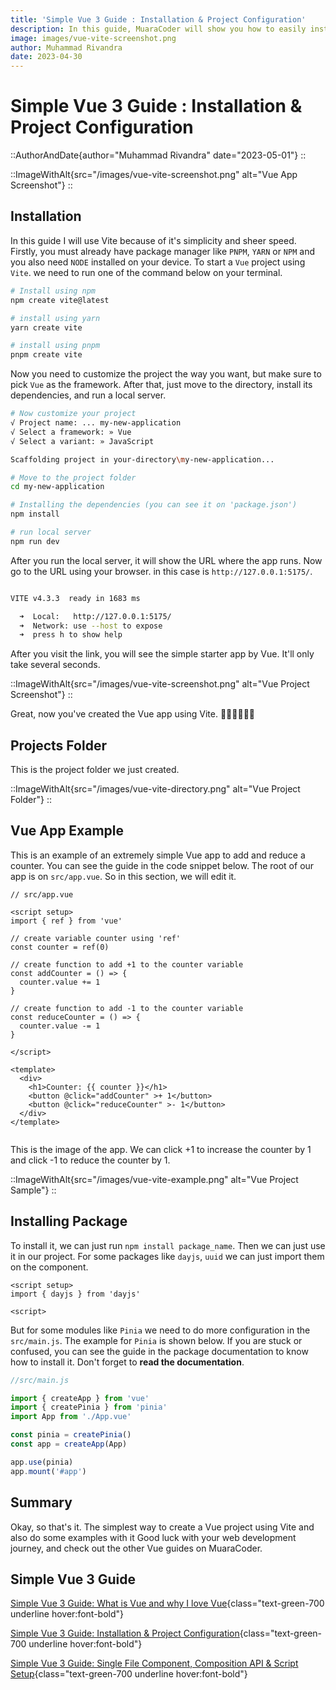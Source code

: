 ```yaml
---
title: 'Simple Vue 3 Guide : Installation & Project Configuration'
description: In this guide, MuaraCoder will show you how to easily install vue 3 project with vite in simple way and also with examples. 
image: images/vue-vite-screenshot.png
author: Muhammad Rivandra
date: 2023-04-30
---
```


# Simple Vue 3 Guide : Installation & Project Configuration

::AuthorAndDate{author="Muhammad Rivandra" date="2023-05-01"}
::

::ImageWithAlt{src="/images/vue-vite-screenshot.png" alt="Vue App Screenshot"}
::


## Installation

In this guide I will use Vite because of it's simplicity and sheer speed. Firstly, you must already have package manager like `PNPM`, `YARN` or `NPM` and you also need `NODE` installed on your device. To start a `Vue` project using `Vite`. we need to run one of the command below on your terminal.


```bash
# Install using npm
npm create vite@latest

# install using yarn
yarn create vite

# install using pnpm
pnpm create vite
```

Now you need to customize the project the way you want, but make sure to pick `Vue` as the framework. After that, just move to the directory, install its dependencies, and run a local server.

```bash
# Now customize your project
√ Project name: ... my-new-application
√ Select a framework: » Vue
√ Select a variant: » JavaScript

Scaffolding project in your-directory\my-new-application...

# Move to the project folder
cd my-new-application

# Installing the dependencies (you can see it on 'package.json')
npm install

# run local server 
npm run dev
```

After you run the local server, it will show the URL where the app runs. Now go to the URL using your browser. in this case is `http://127.0.0.1:5175/`.

```bash

VITE v4.3.3  ready in 1683 ms

  ➜  Local:   http://127.0.0.1:5175/
  ➜  Network: use --host to expose
  ➜  press h to show help

```

After you visit the link, you will see the simple starter app by Vue. It'll only take several seconds.

::ImageWithAlt{src="/images/vue-vite-screenshot.png" alt="Vue Project Screenshot"}
::

Great, now you've created the Vue app using Vite. 👨‍💻👨‍💻👨‍💻


## Projects Folder

This is the project folder we just created.

::ImageWithAlt{src="/images/vue-vite-directory.png" alt="Vue Project Folder"}
::


## Vue App Example

This is an example of an extremely simple Vue app to add and reduce a counter. You can see the guide in the code snippet below. The root of our app is on `src/app.vue`. So in this section, we will edit it.

```vue
// src/app.vue

<script setup>
import { ref } from 'vue'

// create variable counter using 'ref'
const counter = ref(0)

// create function to add +1 to the counter variable 
const addCounter = () => {
  counter.value += 1
}

// create function to add -1 to the counter variable
const reduceCounter = () => {
  counter.value -= 1
}

</script>

<template>
  <div>
    <h1>Counter: {{ counter }}</h1>
    <button @click="addCounter" >+ 1</button>
    <button @click="reduceCounter" >- 1</button>
  </div>
</template>


```

This is the image of the app. We can click +1 to increase the counter by 1 and click -1 to reduce the counter by 1.

::ImageWithAlt{src="/images/vue-vite-example.png" alt="Vue Project Sample"}
::

## Installing Package

To install it, we can just run `npm install package_name`. Then we can just use it in our project. For some packages like `dayjs`, `uuid` we can just import them on the component.

```vue
<script setup>
import { dayjs } from 'dayjs'

<script>
```

But for some modules like `Pinia` we need to do more configuration in the `src/main.js`. The example for `Pinia` is shown below. If you are stuck or confused, you can see the guide in the package documentation to know how to install it. Don't forget to **read the documentation**.

```javascript
//src/main.js

import { createApp } from 'vue'
import { createPinia } from 'pinia'
import App from './App.vue'

const pinia = createPinia()
const app = createApp(App)

app.use(pinia)
app.mount('#app')

```

## Summary

Okay, so that's it. The simplest way to create a Vue project using Vite and also do some examples with it Good luck with your web development journey, and check out the other Vue guides on MuaraCoder.


## Simple Vue 3 Guide
[Simple Vue 3 Guide: What is Vue and why I love Vue](/front-end/what-is-vue-and-why-i-love-it){class="text-green-700 underline hover:font-bold"}

[Simple Vue 3 Guide: Installation & Project Configuration](/front-end/vue-installation-and-project-configuration){class="text-green-700 underline hover:font-bold"}

[Simple Vue 3 Guide: Single File Component, Composition API & Script Setup](/front-end/vue-sfc){class="text-green-700 underline hover:font-bold"}

<!-- [Simple Vue 3 Guide: Intro to Vue Router](/){class="text-green-700 underline hover:font-bold"}

[Simple Vue 3 Guide: Deploying Free on Netlify](/){class="text-green-700 underline hover:font-bold"}
 -->
